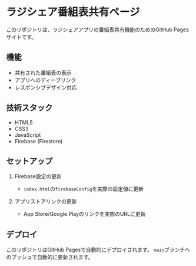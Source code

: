 # ラジシェア番組表共有ページ

このリポジトリは、ラジシェアアプリの番組表共有機能のためのGitHub Pagesサイトです。

## 機能

- 共有された番組表の表示
- アプリへのディープリンク
- レスポンシブデザイン対応

## 技術スタック

- HTML5
- CSS3
- JavaScript
- Firebase (Firestore)

## セットアップ

1. Firebase設定の更新
   - `index.html`の`firebaseConfig`を実際の設定値に更新

2. アプリストアリンクの更新
   - App Store/Google Playのリンクを実際のURLに更新

## デプロイ

このリポジトリはGitHub Pagesで自動的にデプロイされます。
`main`ブランチへのプッシュで自動的に更新されます。
